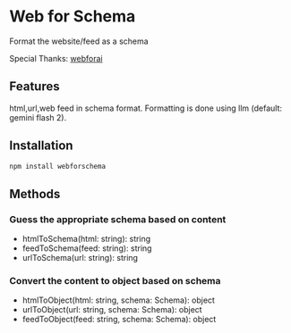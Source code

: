 # Web for Schema

Format the website/feed as a schema

Special Thanks: [webforai](https://webforai.dev)

## Features
html,url,web feed in schema format. Formatting is done using llm (default: gemini flash 2).

## Installation
```bash
npm install webforschema
```

## Methods
### Guess the appropriate schema based on content 
- htmlToSchema(html: string): string
- feedToSchema(feed: string): string
- urlToSchema(url: string): string

### Convert the content to object based on schema
- htmlToObject(html: string, schema: Schema): object
- urlToObject(url: string, schema: Schema): object
- feedToObject(feed: string, schema: Schema): object
